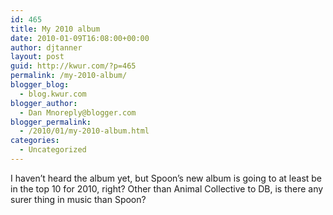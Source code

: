 ```yaml
---
id: 465
title: My 2010 album
date: 2010-01-09T16:08:00+00:00
author: djtanner
layout: post
guid: http://kwur.com/?p=465
permalink: /my-2010-album/
blogger_blog:
  - blog.kwur.com
blogger_author:
  - Dan Mnoreply@blogger.com
blogger_permalink:
  - /2010/01/my-2010-album.html
categories:
  - Uncategorized
---
```

<div class="pf-content">
  <p>
    I haven’t heard the album yet, but Spoon’s new album is going to at least be in the top 10 for 2010, right? Other than Animal Collective to DB, is there any surer thing in music than Spoon?
  </p>
</div>
